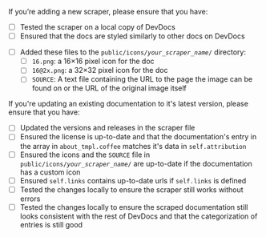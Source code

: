 <!-- Remove the sections that don't apply to your PR. -->

<!-- Replace the `[ ]` with a `[x]` in checklists once you’ve completed each step. -->
<!-- Please create a draft PR when you haven't completed all steps yet upon creation of the PR. -->

<!-- SECTION A - Adding a new scraper -->
<!-- See https://github.com/freeCodeCamp/devdocs/blob/master/.github/CONTRIBUTING.md#contributing-new-documentations -->

If you’re adding a new scraper, please ensure that you have:

- [ ] Tested the scraper on a local copy of DevDocs
- [ ] Ensured that the docs are styled similarly to other docs on DevDocs
<!-- If the docs don’t have an icon, delete the next four items: -->
- [ ] Added these files to the <code>public/icons/*your_scraper_name*/</code> directory:
  - [ ] `16.png`: a 16×16 pixel icon for the doc
  - [ ] `16@2x.png`: a 32×32 pixel icon for the doc
  - [ ] `SOURCE`: A text file containing the URL to the page the image can be found on or the URL of the original image itself

<!-- SECTION B - Updating an existing documentation to it's latest version -->
<!-- See https://github.com/freeCodeCamp/devdocs/blob/master/.github/CONTRIBUTING.md#updating-existing-documentations -->

If you're updating an existing documentation to it's latest version, please ensure that you have:

- [ ] Updated the versions and releases in the scraper file
- [ ] Ensured the license is up-to-date and that the documentation's entry in the array in `about_tmpl.coffee` matches it's data in `self.attribution`
- [ ] Ensured the icons and the `SOURCE` file in <code>public/icons/*your_scraper_name*/</code> are up-to-date if the documentation has a custom icon
- [ ] Ensured `self.links` contains up-to-date urls if `self.links` is defined
- [ ] Tested the changes locally to ensure the scraper still works without errors
- [ ] Tested the changes locally to ensure the scraped documentation still looks consistent with the rest of DevDocs and that the categorization of entries is still good
